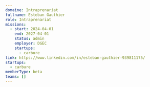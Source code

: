 ```yaml
---
domaine: Intraprenariat
fullname: Esteban Gauthier
role: Intraprenariat
missions:
  - start: 2024-04-01
    end: 2027-04-01
    status: admin
    employer: DGEC
    startups:
      - carbure
link: https://www.linkedin.com/in/esteban-gauthier-939811175/
startups:
  - carbure
memberType: beta
teams: []
---
```

